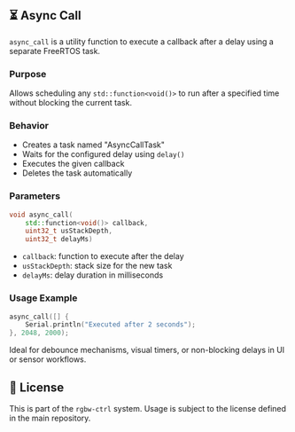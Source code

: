 
## ⏳ Async Call

`async_call` is a utility function to execute a callback after a delay using a separate FreeRTOS task.

### Purpose

Allows scheduling any `std::function<void()>` to run after a specified time without blocking the current task.

### Behavior

* Creates a task named "AsyncCallTask"
* Waits for the configured delay using `delay()`
* Executes the given callback
* Deletes the task automatically

### Parameters

```cpp
void async_call(
    std::function<void()> callback,
    uint32_t usStackDepth,
    uint32_t delayMs)
```

* `callback`: function to execute after the delay
* `usStackDepth`: stack size for the new task
* `delayMs`: delay duration in milliseconds

### Usage Example

```cpp
async_call([] {
    Serial.println("Executed after 2 seconds");
}, 2048, 2000);
```

Ideal for debounce mechanisms, visual timers, or non-blocking delays in UI or sensor workflows.

## 📜 License

This is part of the `rgbw-ctrl` system. Usage is subject to the license defined in the main repository.
